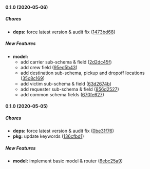 #### 0.1.0 (2020-05-06)

##### Chores

* **deps:**  force latest version & audit fix ([1473bd68](https://github.com/codetanzania/ewea-dispatch/commit/1473bd68ebc687e408f3a690a1eaa053faf198d6))

##### New Features

* **model:**
  *  add carrier sub-schema & field ([2d2dc45f](https://github.com/codetanzania/ewea-dispatch/commit/2d2dc45f0e1cee3c1ec330eb7f5cad74bb5ceb6a))
  *  add crew field ([95ed5b43](https://github.com/codetanzania/ewea-dispatch/commit/95ed5b43df9248fad5f5f105fd1b620fda14e5f6))
  *  add destination sub-schema, pickup and dropoff locations ([35c8c169](https://github.com/codetanzania/ewea-dispatch/commit/35c8c16960dc3bce4558754d72267d178d4255b0))
  *  add victim sub-schema & field ([63d2674b](https://github.com/codetanzania/ewea-dispatch/commit/63d2674b0b10a2a4fb6f9fdf8202154555bca594))
  *  add requester sub-schema & field ([856d2527](https://github.com/codetanzania/ewea-dispatch/commit/856d25270cfe9ccec8ffde5bea9758f3a63e0f09))
  *  add common schema fields ([670fe627](https://github.com/codetanzania/ewea-dispatch/commit/670fe627405ce2105398f494f6397da04a2e7a12))

#### 0.1.0 (2020-05-05)

##### Chores

* **deps:**  force latest version & audit fix ([0be31f76](https://github.com/codetanzania/ewea-dispatch/commit/0be31f76f4d15a28a3101e98b2184e98ae43b9bc))
* **pkg:**  update keywords ([136cfbd1](https://github.com/codetanzania/ewea-dispatch/commit/136cfbd1c82b5bb013b6947a3c1b5ccb5c0ab260))

##### New Features

* **model:**  implement basic model & router ([6ebc25a9](https://github.com/codetanzania/ewea-dispatch/commit/6ebc25a9fd56d7afe2098b233cd9645a2b51388e))

